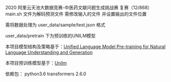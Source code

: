 
2020 阿里云天池大数据竞赛-中医药文献问题生成挑战赛
复赛（12/868）
main.sh 文件为解码预测文件 需修改输入的文件 并设置输出的文件位置

需将数据处理为
user_data/sample/test.json 格式

user_data/pretrain 下为预训练的UNILM模型

本项目模型结构及策略基于：[Uniﬁed Language Model Pre-training for Natural Language Understanding and Generation](https://arxiv.org/pdf/1905.03197.pdf)

本项目预训练模型基于：[Unilm](https://github.com/YunwenTechnology/Unilm)

依赖包：
python3.6
transformers           2.6.0
